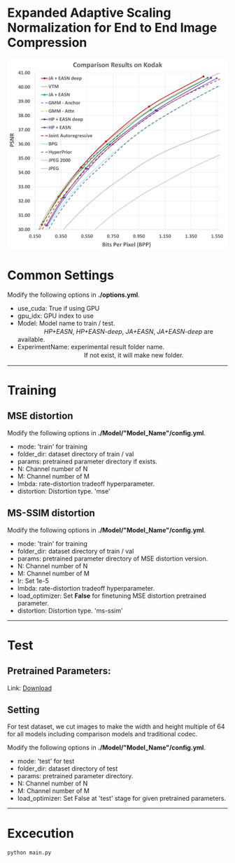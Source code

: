 # Expanded Adaptive Scaling Normalization for End to End Image Compression
![psnr_kodak](./figure/psnr_result_kodak.jpg)



# Common Settings
Modify the following options in  **./options.yml**.
- use_cuda: True if using GPU
- gpu_idx: GPU index to use
- Model:  Model name to train / test.\
　　　  　*HP+EASN*, *HP+EASN-deep*, *JA+EASN*, *JA+EASN-deep* are available.
- ExperimentName: experimental result folder name.\
　　　  　　　　 　　 　If not exist, it will make new folder. 


<hr/>

# Training
## MSE distortion
Modify the following options in **./Model/"Model_Name"/config.yml**.
- mode:  'train' for training
- folder_dir:  dataset directory of train / val
- params:  pretrained parameter directory if exists.
- N: Channel number of N
- M: Channel number of M
- lmbda: rate-distortion tradeoff hyperparameter.
- distortion:  Distortion type. 'mse'


## MS-SSIM distortion
Modify the following options in **./Model/"Model_Name"/config.yml**.
- mode:  'train' for training
- folder_dir:  dataset directory of train / val
- params:  pretrained parameter directory of MSE distortion version.
- N: Channel number of N
- M: Channel number of M
- lr: Set 1e-5
- lmbda: rate-distortion tradeoff hyperparameter.
- load_optimizer: Set **False** for finetuning MSE distortion pretrained parameter.
- distortion:  Distortion type. 'ms-ssim'


<hr/>

# Test

## Pretrained Parameters:
Link: [Download](https://yonsei-my.sharepoint.com/:f:/g/personal/chajin_o365_yonsei_ac_kr/EgzjXXdvMXBEpm2HMInAoGEBhXrlxLqaEIRKZu-G5mTBoQ?e=rvZstg)

## Setting
For test dataset, we cut images to make the width and height multiple of 64 for all models including comparison models and traditional codec.


Modify the following options in **./Model/"Model_Name"/config.yml**.
- mode:  'test' for test
- folder_dir:  dataset directory of test
- params:  pretrained parameter directory.
- N: Channel number of N
- M: Channel number of M
- load_optimizer: Set False at 'test' stage for given pretrained parameters.


<hr/>

# Excecution
```
python main.py
```

